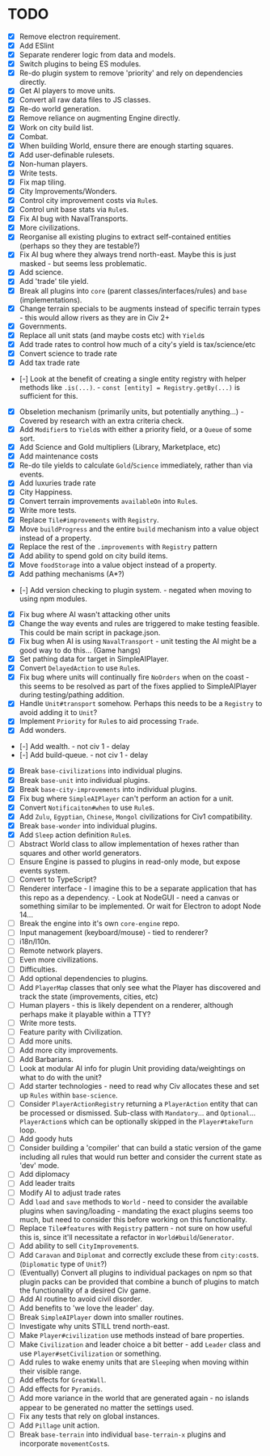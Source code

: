 # TODO

- [x] Remove electron requirement.
- [x] Add ESlint
- [x] Separate renderer logic from data and models.
- [x] Switch plugins to being ES modules.
- [x] Re-do plugin system to remove 'priority' and rely on dependencies directly.
- [x] Get AI players to move units.
- [x] Convert all raw data files to JS classes.
- [x] Re-do world generation.
- [X] Remove reliance on augmenting Engine directly.
- [X] Work on city build list.
- [X] Combat.
- [X] When building World, ensure there are enough starting squares.
- [X] Add user-definable rulesets.
- [X] Non-human players.
- [X] Write tests.
- [X] Fix map tiling.
- [X] City Improvements/Wonders.
- [X] Control city improvement costs via `Rule`s.
- [X] Control unit base stats via `Rule`s.
- [X] Fix AI bug with NavalTransports.
- [X] More civilizations.
- [X] Reorganise all existing plugins to extract self-contained entities (perhaps so they they are testable?)
- [X] Fix AI bug where they always trend north-east. Maybe this is just masked - but seems less problematic.
- [X] Add science.
- [X] Add 'trade' tile yield.
- [X] Break all plugins into `core` (parent classes/interfaces/rules) and `base` (implementations).
- [X] Change terrain specials to be augments instead of specific terrain types - this would allow rivers as they are in Civ 2+
- [X] Governments.
- [X] Replace all unit stats (and maybe costs etc) with `Yield`s
- [X] Add trade rates to control how much of a city's yield is tax/science/etc
- [X] Convert science to trade rate
- [X] Add tax trade rate
- [-] Look at the benefit of creating a single entity registry with helper methods like `.is(...)`. - `const [entity] = Registry.getBy(...)` is sufficient for this.
- [X] Obseletion mechanism (primarily units, but potentially anything...) - Covered by research with an extra criteria check.
- [X] Add `Modifier`s to `Yield`s with either a priority field, or a `Queue` of some sort.
- [X] Add Science and Gold multipliers (Library, Marketplace, etc)
- [X] Add maintenance costs
- [X] Re-do tile yields to calculate `Gold`/`Science` immediately, rather than via events.
- [X] Add luxuries trade rate
- [X] City Happiness.
- [X] Convert terrain improvements `availableOn` into `Rule`s.
- [X] Write more tests.
- [X] Replace `Tile#improvements` with `Registry`.
- [X] Move `buildProgress` and the entire `build` mechanism into a value object instead of a property.
- [X] Replace the rest of the `.improvements` with `Registry` pattern
- [X] Add ability to spend gold on city build items.
- [X] Move `foodStorage` into a value object instead of a property.
- [X] Add pathing mechanisms (A*?)
- [-] Add version checking to plugin system. - negated when moving to using npm modules.
- [X] Fix bug where AI wasn't attacking other units
- [X] Change the way events and rules are triggered to make testing feasible. This could be main script in package.json.
- [X] Fix bug when AI is using `NavalTransport` - unit testing the AI might be a good way to do this... (Game hangs)
- [X] Set pathing data for target in SimpleAIPlayer.
- [X] Convert `DelayedAction` to use `Rule`s.
- [X] Fix bug where units will continually fire `NoOrders` when on the coast - this seems to be resolved as part of the fixes applied to SimpleAIPlayer during testing/pathing addition.
- [X] Handle `Unit#transport` somehow. Perhaps this needs to be a `Registry` to avoid adding it to `Unit`?
- [X] Implement `Priority` for `Rule`s to aid processing `Trade`.
- [X] Add wonders.
- [-] Add wealth. - not civ 1 - delay
- [-] Add build-queue. - not civ 1 - delay
- [X] Break `base-civilizations` into individual plugins.
- [X] Break `base-unit` into individual plugins.
- [X] Break `base-city-improvements` into individual plugins.
- [X] Fix bug where `SimpleAIPlayer` can't perform an action for a unit.
- [X] Convert `Notificaiton#when` to use `Rule`s.
- [X] Add `Zulu`, `Egyptian`, `Chinese`, `Mongol` civilizations for Civ1 compatibility.
- [X] Break `base-wonder` into individual plugins.
- [X] Add `Sleep` action definition `Rule`s.
- [ ] Abstract World class to allow implementation of hexes rather than squares and other world generators.
- [ ] Ensure Engine is passed to plugins in read-only mode, but expose events system.
- [ ] Convert to TypeScript?
- [ ] Renderer interface - I imagine this to be a separate application that has this repo as a dependency. - Look at NodeGUI - need a canvas or something similar to be implemented. Or wait for Electron to adopt Node 14...
- [ ] Break the engine into it's own `core-engine` repo.
- [ ] Input management (keyboard/mouse) - tied to renderer?
- [ ] i18n/l10n.
- [ ] Remote network players.
- [ ] Even more civilizations.
- [ ] Difficulties.
- [ ] Add optional dependencies to plugins.
- [ ] Add `PlayerMap` classes that only see what the Player has discovered and track the state (improvements, cities, etc)
- [ ] Human players - this is likely dependent on a renderer, although perhaps make it playable within a TTY?
- [ ] Write more tests.
- [ ] Feature parity with Civilization.
- [ ] Add more units.
- [ ] Add more city improvements.
- [ ] Add Barbarians.
- [ ] Look at modular AI info for plugin Unit providing data/weightings on what to do with the unit?
- [ ] Add starter technologies - need to read why Civ allocates these and set up `Rules` within `base-science`.
- [ ] Consider `PlayerActionRegistry` returning a `PlayerAction` entity that can be processed or dismissed. Sub-class with `Mandatory`... and `Optional`... `PlayerAction`s which can be optionally skipped in the `Player#takeTurn` loop.
- [ ] Add goody huts
- [ ] Consider building a 'compiler' that can build a static version of the game including all rules that would run better and consider the current state as 'dev' mode.
- [ ] Add diplomacy
- [ ] Add leader traits
- [ ] Modify AI to adjust trade rates
- [ ] Add `load` and `save` methods to `World` - need to consider the available plugins when saving/loading - mandating the exact plugins seems too much, but need to consider this before working on this functionality.
- [ ] Replace `Tile#features` with `Registry` pattern - not sure on how useful this is, since it'll necessitate a refactor in `World#build`/`Generator`.
- [ ] Add ability to sell `CityImprovement`s.
- [ ] Add `Caravan` and `Diplomat` and correctly exclude these from `city:cost`s. (`Diplomatic` type of `Unit`?)
- [ ] (Eventually) Convert all plugins to individual packages on npm so that plugin packs can be provided that combine a bunch of plugins to match the functionality of a desired Civ game.
- [ ] Add AI routine to avoid civil disorder.
- [ ] Add benefits to 'we love the leader' day.
- [ ] Break `SimpleAIPlayer` down into smaller routines.
- [ ] Investigate why units STILL trend north-east.
- [ ] Make `Player#civilization` use methods instead of bare properties.
- [ ] Make `Civilization` and leader choice a bit better - add `Leader` class and use `Player#setCivilization` or something.
- [ ] Add rules to wake enemy units that are `Sleep`ing when moving within their visible range.
- [ ] Add effects for `GreatWall`.
- [ ] Add effects for `Pyramids`.
- [ ] Add more variance in the world that are generated again - no islands appear to be generated no matter the settings used.
- [ ] Fix any tests that rely on global instances.
- [ ] Add `Pillage` unit action.
- [ ] Break `base-terrain` into individual `base-terrain-x` plugins and incorporate `movementCost`s.
